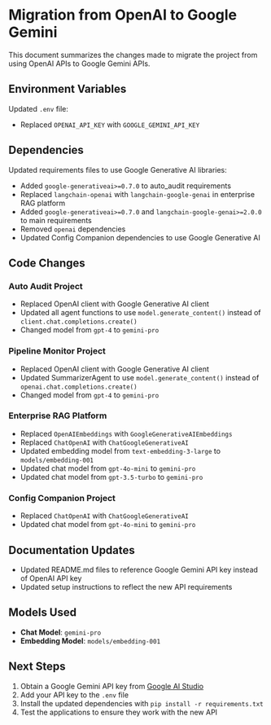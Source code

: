 # Migration from OpenAI to Google Gemini

This document summarizes the changes made to migrate the project from using OpenAI APIs to Google Gemini APIs.

## Environment Variables

Updated `.env` file:
- Replaced `OPENAI_API_KEY` with `GOOGLE_GEMINI_API_KEY`

## Dependencies

Updated requirements files to use Google Generative AI libraries:
- Added `google-generativeai>=0.7.0` to auto_audit requirements
- Replaced `langchain-openai` with `langchain-google-genai` in enterprise RAG platform
- Added `google-generativeai>=0.7.0` and `langchain-google-genai>=2.0.0` to main requirements
- Removed `openai` dependencies
- Updated Config Companion dependencies to use Google Generative AI

## Code Changes

### Auto Audit Project
- Replaced OpenAI client with Google Generative AI client
- Updated all agent functions to use `model.generate_content()` instead of `client.chat.completions.create()`
- Changed model from `gpt-4` to `gemini-pro`

### Pipeline Monitor Project
- Replaced OpenAI client with Google Generative AI client
- Updated SummarizerAgent to use `model.generate_content()` instead of `openai.chat.completions.create()`
- Changed model from `gpt-4` to `gemini-pro`

### Enterprise RAG Platform
- Replaced `OpenAIEmbeddings` with `GoogleGenerativeAIEmbeddings`
- Replaced `ChatOpenAI` with `ChatGoogleGenerativeAI`
- Updated embedding model from `text-embedding-3-large` to `models/embedding-001`
- Updated chat model from `gpt-4o-mini` to `gemini-pro`
- Updated chat model from `gpt-3.5-turbo` to `gemini-pro`

### Config Companion Project
- Replaced `ChatOpenAI` with `ChatGoogleGenerativeAI`
- Updated chat model from `gpt-4o-mini` to `gemini-pro`

## Documentation Updates

- Updated README.md files to reference Google Gemini API key instead of OpenAI API key
- Updated setup instructions to reflect the new API requirements

## Models Used

- **Chat Model**: `gemini-pro`
- **Embedding Model**: `models/embedding-001`

## Next Steps

1. Obtain a Google Gemini API key from [Google AI Studio](https://aistudio.google.com/)
2. Add your API key to the `.env` file
3. Install the updated dependencies with `pip install -r requirements.txt`
4. Test the applications to ensure they work with the new API